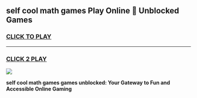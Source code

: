 
## self cool math games Play Online 👋 Unblocked Games
<h3>
<a href="https://news.freeplayer.one?title=self_cool_math_games&ref=17CMG">CLICK TO PLAY</a></h3>
<hr>

<h3>
<a href="https://news.freeplayer.one?title=self_cool_math_games&ref=17CMG">CLICK 2 PLAY</a>
  
</h3>

<a href="https://news.freeplayer.one?title=self_cool_math_games&ref=17CMG/"><img src="https://clearcache.store/games.png"></a>


**self cool math games games unblocked: Your Gateway to Fun and Accessible Online Gaming**
